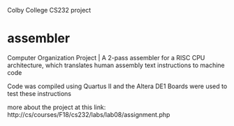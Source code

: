 Colby College CS232 project
# assembler
Computer Organization Project | A 2-pass assembler for a RISC CPU architecture, which translates human assembly text instructions to machine code

Code was compiled using Quartus II and the Altera DE1 Boards were used to test these instructions

more about the project at this link: http://cs/courses/F18/cs232/labs/lab08/assignment.php
